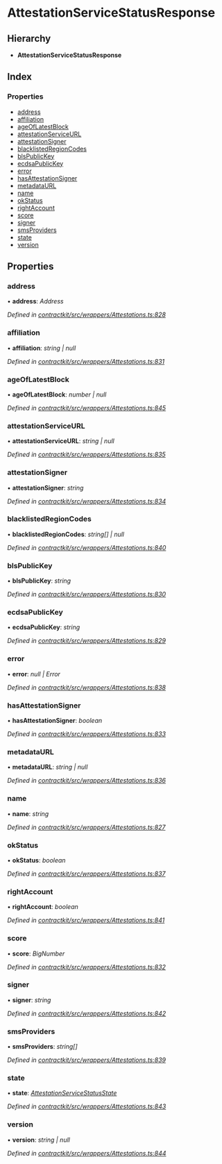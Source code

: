 # AttestationServiceStatusResponse

## Hierarchy

* **AttestationServiceStatusResponse**

## Index

### Properties

* [address]()
* [affiliation]()
* [ageOfLatestBlock]()
* [attestationServiceURL]()
* [attestationSigner]()
* [blacklistedRegionCodes]()
* [blsPublicKey]()
* [ecdsaPublicKey]()
* [error]()
* [hasAttestationSigner]()
* [metadataURL]()
* [name]()
* [okStatus]()
* [rightAccount]()
* [score]()
* [signer]()
* [smsProviders]()
* [state]()
* [version]()

## Properties

### address

• **address**: _Address_

_Defined in_ [_contractkit/src/wrappers/Attestations.ts:828_](https://github.com/celo-org/celo-monorepo/blob/master/packages/sdk/contractkit/src/wrappers/Attestations.ts#L828)

### affiliation

• **affiliation**: _string \| null_

_Defined in_ [_contractkit/src/wrappers/Attestations.ts:831_](https://github.com/celo-org/celo-monorepo/blob/master/packages/sdk/contractkit/src/wrappers/Attestations.ts#L831)

### ageOfLatestBlock

• **ageOfLatestBlock**: _number \| null_

_Defined in_ [_contractkit/src/wrappers/Attestations.ts:845_](https://github.com/celo-org/celo-monorepo/blob/master/packages/sdk/contractkit/src/wrappers/Attestations.ts#L845)

### attestationServiceURL

• **attestationServiceURL**: _string \| null_

_Defined in_ [_contractkit/src/wrappers/Attestations.ts:835_](https://github.com/celo-org/celo-monorepo/blob/master/packages/sdk/contractkit/src/wrappers/Attestations.ts#L835)

### attestationSigner

• **attestationSigner**: _string_

_Defined in_ [_contractkit/src/wrappers/Attestations.ts:834_](https://github.com/celo-org/celo-monorepo/blob/master/packages/sdk/contractkit/src/wrappers/Attestations.ts#L834)

### blacklistedRegionCodes

• **blacklistedRegionCodes**: _string\[\] \| null_

_Defined in_ [_contractkit/src/wrappers/Attestations.ts:840_](https://github.com/celo-org/celo-monorepo/blob/master/packages/sdk/contractkit/src/wrappers/Attestations.ts#L840)

### blsPublicKey

• **blsPublicKey**: _string_

_Defined in_ [_contractkit/src/wrappers/Attestations.ts:830_](https://github.com/celo-org/celo-monorepo/blob/master/packages/sdk/contractkit/src/wrappers/Attestations.ts#L830)

### ecdsaPublicKey

• **ecdsaPublicKey**: _string_

_Defined in_ [_contractkit/src/wrappers/Attestations.ts:829_](https://github.com/celo-org/celo-monorepo/blob/master/packages/sdk/contractkit/src/wrappers/Attestations.ts#L829)

### error

• **error**: _null \| Error_

_Defined in_ [_contractkit/src/wrappers/Attestations.ts:838_](https://github.com/celo-org/celo-monorepo/blob/master/packages/sdk/contractkit/src/wrappers/Attestations.ts#L838)

### hasAttestationSigner

• **hasAttestationSigner**: _boolean_

_Defined in_ [_contractkit/src/wrappers/Attestations.ts:833_](https://github.com/celo-org/celo-monorepo/blob/master/packages/sdk/contractkit/src/wrappers/Attestations.ts#L833)

### metadataURL

• **metadataURL**: _string \| null_

_Defined in_ [_contractkit/src/wrappers/Attestations.ts:836_](https://github.com/celo-org/celo-monorepo/blob/master/packages/sdk/contractkit/src/wrappers/Attestations.ts#L836)

### name

• **name**: _string_

_Defined in_ [_contractkit/src/wrappers/Attestations.ts:827_](https://github.com/celo-org/celo-monorepo/blob/master/packages/sdk/contractkit/src/wrappers/Attestations.ts#L827)

### okStatus

• **okStatus**: _boolean_

_Defined in_ [_contractkit/src/wrappers/Attestations.ts:837_](https://github.com/celo-org/celo-monorepo/blob/master/packages/sdk/contractkit/src/wrappers/Attestations.ts#L837)

### rightAccount

• **rightAccount**: _boolean_

_Defined in_ [_contractkit/src/wrappers/Attestations.ts:841_](https://github.com/celo-org/celo-monorepo/blob/master/packages/sdk/contractkit/src/wrappers/Attestations.ts#L841)

### score

• **score**: _BigNumber_

_Defined in_ [_contractkit/src/wrappers/Attestations.ts:832_](https://github.com/celo-org/celo-monorepo/blob/master/packages/sdk/contractkit/src/wrappers/Attestations.ts#L832)

### signer

• **signer**: _string_

_Defined in_ [_contractkit/src/wrappers/Attestations.ts:842_](https://github.com/celo-org/celo-monorepo/blob/master/packages/sdk/contractkit/src/wrappers/Attestations.ts#L842)

### smsProviders

• **smsProviders**: _string\[\]_

_Defined in_ [_contractkit/src/wrappers/Attestations.ts:839_](https://github.com/celo-org/celo-monorepo/blob/master/packages/sdk/contractkit/src/wrappers/Attestations.ts#L839)

### state

• **state**: [_AttestationServiceStatusState_]()

_Defined in_ [_contractkit/src/wrappers/Attestations.ts:843_](https://github.com/celo-org/celo-monorepo/blob/master/packages/sdk/contractkit/src/wrappers/Attestations.ts#L843)

### version

• **version**: _string \| null_

_Defined in_ [_contractkit/src/wrappers/Attestations.ts:844_](https://github.com/celo-org/celo-monorepo/blob/master/packages/sdk/contractkit/src/wrappers/Attestations.ts#L844)

